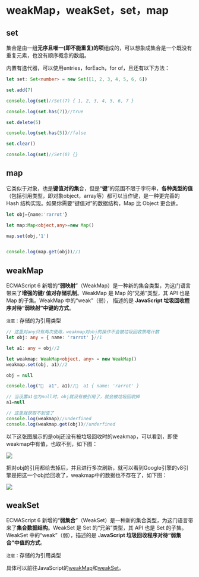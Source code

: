 # weakMap，weakSet，set，map


## set

集合是由一组**无序且唯一(即不能重复)的项**组成的，可以想象成集合是一个既没有重复元素，也没有顺序概念的数组。

内置有迭代器，可以使用entries，forEach，for of，且还有以下方法：

```typescript
let set: Set<number> = new Set([1, 2, 3, 4, 5, 6, 6])

set.add(7)

console.log(set)//Set(7) { 1, 2, 3, 4, 5, 6, 7 }

console.log(set.has(7))//true

set.delete(5)

console.log(set.has(5))//false

set.clear()

console.log(set)//Set(0) {}
```





## map

它类似于对象，也是**键值对的集**合，但是“**键**”的范围不限于字符串，**各种类型的值**（包括引用类型，即对象object，array等）都可以当作键，是一种更完善的 Hash 结构实现。如果你需要“键值对”的数据结构，Map 比 Object 更合适。

```typescript
let obj={name:'rarrot'}

let map:Map<object,any>=new Map()

map.set(obj,'1')


console.log(map.get(obj))//1
```





## weakMap

ECMAScript 6 新增的“**弱映射**”（WeakMap）是一种新的集合类型，为这门语言带来了**增强的键/ 值对存储机制**。WeakMap 是 Map 的“兄弟”类型，其 API 也是 Map 的子集。WeakMap 中的“weak”（弱）， 描述的是 **JavaScript 垃圾回收程序对待“弱映射”中键的方式**。



`注意：`存储的为引用类型



```typescript
// 这里对any只有两次使用，weakmap对obj的操作不会被垃圾回收策略计数
let obj: any = { name: 'rarrot' }//1

let a1: any = obj//2

let weakmap: WeakMap<object, any> = new WeakMap()
weakmap.set(obj, a1)//2

obj = null

console.log("🚀  a1", a1)//🚀  a1 { name: 'rarrot' }

// 当设置a1也为null时，obj就没有被引用了，就会被垃圾回收掉
a1=null

// 这里就获取不到值了
console.log(weakmap)//underfined
console.log(weakmap.get(obj))//underfined
```


以下这张图展示的是obj还没有被垃圾回收时的weakmap，可以看到，即使weakmap中有值，也取不到，如下图：

![](https://cdn.staticaly.com/gh/hr1201/img@main/imgs/202308021405057.png)



把对obj的引用都给去掉后，并且进行多次刷新，就可以看到Google引擎的v8引擎是把这一个obj给回收了，weakmap中的数据也不存在了，如下图：

![](https://cdn.staticaly.com/gh/hr1201/img@main/imgs/202308021409742.png)



## weakSet

ECMAScript 6 新增的“**弱集合**”（WeakSet）是一种新的集合类型，为这门语言带来了**集合数据结构**。WeakSet 是 Set 的“兄弟”类型，其 API 也是 Set 的子集。WeakSet 中的“weak”（弱），描述的是 J**avaScript 垃圾回收程序对待“弱集合”中值的方式**。



`注意：`存储的为引用类型



具体可以前往JavaScript的[weakMap](https://www.rorrot.cc/articles/JavaScript/WeakMap.html)和[weakSet](https://www.rorrot.cc/articles/JavaScript/WeakSet.html)。



